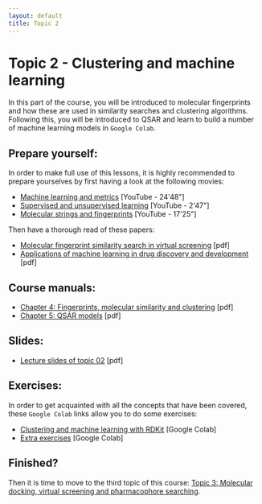 ```yaml
---
layout: default
title: Topic 2
---
```


# Topic 2 - Clustering and machine learning

In this part of the course, you will be introduced to molecular fingerprints and how these are used in similarity searches and clustering algorithms. Following this, you will be introduced to QSAR and learn to build a number of machine learning models in `Google Colab`.

## Prepare yourself:

In order to make full use of this lessons, it is highly recommended to prepare yourselves by first having a look at the following movies:

- <a href="https://www.youtube.com/watch?v=xK9wHHQfGYA&list=LL&index=1" target="_blank">Machine learning and metrics</a> [YouTube - 24'48"]
- <a href="https://www.youtube.com/watch?v=TJveOYsK6MY" target="_blank">Supervised and unsupervised learning</a> [YouTube - 2'47"]
- <a href="https://www.youtube.com/watch?v=kBk8HbjWwCw" target="_blank">Molecular strings and fingerprints</a> [YouTube - 17'25"]


Then have a thorough read of these papers:

- <a href="/Topic_02/Molecular-fingerprint-similarity-search-in-virtual-screening.pdf" download>Molecular fingerprint similarity search in virtual screening</a> [pdf]
- <a href="/Topic_02/Applications-of-machine-learning-in-drug-discovery-and-development.pdf" download>Applications of machine learning in drug discovery and development</a> [pdf]

## Course manuals:

- <a href="/Topic_02/4-Fingerprints,_molecular_similarity_and_clustering.pdf" download>Chapter 4: Fingerprints, molecular similarity and clustering</a> [pdf]
- <a href="/Topic_02/5-QSAR_models.pdf" download>Chapter 5: QSAR models</a> [pdf]

## Slides:

- <a href="/Topic_02/Slides_02.pdf" download>Lecture slides of topic 02</a> [pdf]

## Exercises:

In order to get acquainted with all the concepts that have been covered, these `Google Colab` links allow you to do some exercises:

- <a href="https://githubtocolab.com/UAMCAntwerpen/2040FBDBIC/blob/master/Topic_02/Clustering_and_machine_learning.ipynb" target="_blank">Clustering and machine learning with RDKit</a> [Google Colab]
- <a href="https://githubtocolab.com/UAMCAntwerpen/2040FBDBIC/blob/master/Topic_02/Topic_02_exercises.ipynb" target="_blank">Extra exercises</a> [Google Colab]


## Finished?

Then it is time to move to the third topic of this course: [Topic 3: Molecular docking, virtual screening and pharmacophore searching](/Topic_03).
